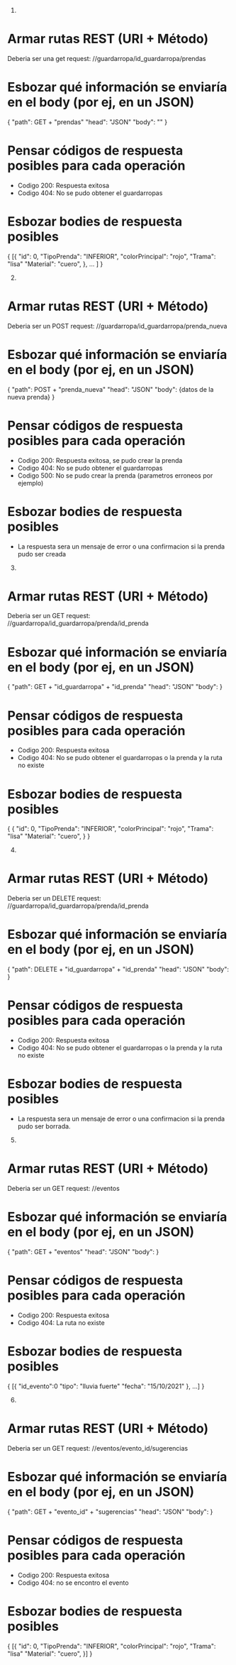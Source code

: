 1. 
# Armar rutas REST (URI + Método)

Deberia ser una get request: //guardarropa/id_guardarropa/prendas

# Esbozar qué información se enviaría en el body (por ej, en un JSON)

{
	"path": GET + "prendas"
	"head": "JSON"
	"body": ""
}

# Pensar códigos de respuesta posibles para cada operación

 - Codigo 200: Respuesta exitosa
 - Codigo 404: No se pudo obtener el guardarropas

 # Esbozar bodies de respuesta posibles

 {
	[{
	"id": 0,
	"TipoPrenda": "INFERIOR",
	"colorPrincipal": "rojo",
	"Trama": "lisa"
    "Material": "cuero",
	},
	...
    ]
}

2. 
# Armar rutas REST (URI + Método)

Deberia ser un POST request: //guardarropa/id_guardarropa/prenda_nueva

# Esbozar qué información se enviaría en el body (por ej, en un JSON)

{
	"path": POST + "prenda_nueva"
	"head": "JSON"
	"body": {datos de la nueva prenda}
}

# Pensar códigos de respuesta posibles para cada operación

 - Codigo 200: Respuesta exitosa, se pudo crear la prenda
 - Codigo 404: No se pudo obtener el guardarropas
 - Codigo 500: No se pudo crear la prenda (parametros erroneos por ejemplo)

 # Esbozar bodies de respuesta posibles

 - La respuesta sera un mensaje de error o una confirmacion si la prenda pudo ser creada

3. 
# Armar rutas REST (URI + Método)

Deberia ser un GET request: //guardarropa/id_guardarropa/prenda/id_prenda

# Esbozar qué información se enviaría en el body (por ej, en un JSON)

{
	"path": GET + "id_guardarropa" + "id_prenda"
	"head": "JSON"
	"body": 
}

# Pensar códigos de respuesta posibles para cada operación

 - Codigo 200: Respuesta exitosa
 - Codigo 404: No se pudo obtener el guardarropas o la prenda y la ruta no existe

 # Esbozar bodies de respuesta posibles

  {
	{
	"id": 0,
	"TipoPrenda": "INFERIOR",
	"colorPrincipal": "rojo",
	"Trama": "lisa"
    "Material": "cuero",
	}
}

4. 
# Armar rutas REST (URI + Método)

Deberia ser un DELETE request: //guardarropa/id_guardarropa/prenda/id_prenda

# Esbozar qué información se enviaría en el body (por ej, en un JSON)

{
	"path": DELETE + "id_guardarropa" + "id_prenda"
	"head": "JSON"
	"body": 
}

# Pensar códigos de respuesta posibles para cada operación

 - Codigo 200: Respuesta exitosa
 - Codigo 404: No se pudo obtener el guardarropas o la prenda y la ruta no existe

 # Esbozar bodies de respuesta posibles

 - La respuesta sera un mensaje de error o una confirmacion si la prenda pudo ser borrada.

5. 
# Armar rutas REST (URI + Método)

Deberia ser un GET request: //eventos

# Esbozar qué información se enviaría en el body (por ej, en un JSON)

{
	"path": GET + "eventos"
	"head": "JSON"
	"body": 
}

# Pensar códigos de respuesta posibles para cada operación

 - Codigo 200: Respuesta exitosa
 - Codigo 404: La ruta no existe

 # Esbozar bodies de respuesta posibles

{
	[{
    "id_evento":0
	"tipo": "lluvia fuerte"
	"fecha": "15/10/2021"
	},
...]
}

6. 
# Armar rutas REST (URI + Método)

Deberia ser un GET request: //eventos/evento_id/sugerencias

# Esbozar qué información se enviaría en el body (por ej, en un JSON)

{
	"path": GET + "evento_id" + "sugerencias"
	"head": "JSON"
	"body": 
}

# Pensar códigos de respuesta posibles para cada operación

 - Codigo 200: Respuesta exitosa
 - Codigo 404: no se encontro el evento

 # Esbozar bodies de respuesta posibles


  {
	[{
	"id": 0,
	"TipoPrenda": "INFERIOR",
	"colorPrincipal": "rojo",
	"Trama": "lisa"
    "Material": "cuero",
	}]
}
